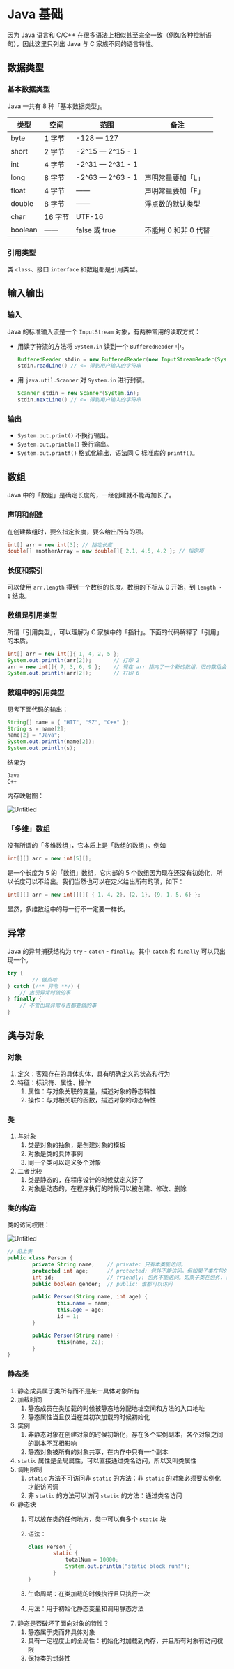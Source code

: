 # Java 基础

因为 Java 语言和 C/C++ 在很多语法上相似甚至完全一致（例如各种控制语句），因此这里只列出 Java 与 C 家族不同的语言特性。

## 数据类型

### 基本数据类型

Java 一共有 8 种「基本数据类型」。

| 类型 | 空间 | 范围 | 备注 |
| --- | --- | --- | --- |
| byte | 1 字节 | -128 — 127 |  |
| short | 2 字节 | -2^15 — 2^15 - 1 |  |
| int | 4 字节 | -2^31 — 2^31 - 1 |  |
| long | 8 字节 | -2^63 — 2^63 - 1 | 声明常量要加「L」 |
| float | 4 字节 | —— | 声明常量要加「F」 |
| double | 8 字节 | —— | 浮点数的默认类型 |
| char | 16 字节 | UTF-16 |  |
| boolean | —— | false 或 true | 不能用 0 和非 0 代替 |

### 引用类型

类 `class`、接口 `interface` 和数组都是引用类型。

## 输入输出

### 输入

Java 的标准输入流是一个 `InputStream` 对象，有两种常用的读取方式：

- 用读字符流的方法将 `System.in` 读到一个 `BufferedReader` 中。
    
    ```java
    BufferedReader stdin = new BufferedReader(new InputStreamReader(System.in));
    stdin.readLine() // <= 得到用户输入的字符串
    ```
    
- 用 `java.util.Scanner` 对 `System.in` 进行封装。
    
    ```java
    Scanner stdin = new Scanner(System.in);
    stdin.nextLine() // <= 得到用户输入的字符串
    ```
    

### 输出

- `System.out.print()` 不换行输出。
- `System.out.println()` 换行输出。
- `System.out.printf()` 格式化输出，语法同 C 标准库的 `printf()`。

## 数组

Java 中的「数组」是确定长度的，一经创建就不能再加长了。

### 声明和创建

在创建数组时，要么指定长度，要么给出所有的项。

```java
int[] arr = new int[3]; // 指定长度
double[] anotherArray = new double[]{ 2.1, 4.5, 4.2 }; // 指定项
```

### 长度和索引

可以使用 `arr.length` 得到一个数组的长度。数组的下标从 0 开始，到 `length - 1` 结束。

### 数组是引用类型

所谓「引用类型」，可以理解为 C 家族中的「指针」。下面的代码解释了「引用」的本质。

```java
int[] arr = new int[]{ 1, 4, 2, 5 };
System.out.println(arr[2]);       // 打印 2
arr = new int[]{ 7, 3, 6, 9 };    // 现在 arr 指向了一个新的数组，旧的数组会被 JVM 回收
System.out.println(arr[2]);       // 打印 6
```

### 数组中的引用类型

思考下面代码的输出：

```java
String[] name = { "HIT", "SZ", "C++" };
String s = name[2];
name[2] = "Java";
System.out.println(name[2]);
System.out.println(s);
```

结果为

```
Java
C++
```

内存映射图：

![Untitled](Java%20%E5%9F%BA%E7%A1%80%203a7a1a506d2a49c1bc5676caeba39fbe/Untitled.png)

### 「多维」数组

没有所谓的「多维数组」，它本质上是「数组的数组」。例如

```java
int[][] arr = new int[5][];
```

是一个长度为 5 的「数组」数组，它内部的 5 个数组因为现在还没有初始化，所以长度可以不给出。我们当然也可以在定义给出所有的项，如下：

```java
int[][] arr = new int[][]{ { 1, 4, 2}, {2, 1}, {9, 1, 5, 6} };
```

显然，多维数组中的每一行不一定要一样长。

## 异常

Java 的异常捕获结构为 `try` - `catch` - `finally`。其中 `catch` 和 `finally` 可以只出现一个。

```java
try {
		// 做点啥
} catch (/** 异常 **/) {
    // 出现异常时做的事
} finally {
    // 不管出现异常与否都要做的事
}
```

## 类与对象

### 对象

1. 定义：客观存在的具体实体，具有明确定义的状态和行为
2. 特征：标识符、属性、操作
    1. 属性：与对象关联的变量，描述对象的静态特性
    2. 操作：与对相关联的函数，描述对象的动态特性

### 类

1. 与对象
    1. 类是对象的抽象，是创建对象的模板
    2. 对象是类的具体事例
    3. 同一个类可以定义多个对象
2. 二者比较
    1. 类是静态的，在程序设计的时候就定义好了
    2. 对象是动态的，在程序执行的时候可以被创建、修改、删除

### 类的构造

类的访问权限：

![Untitled](Java%20%E5%9F%BA%E7%A1%80%203a7a1a506d2a49c1bc5676caeba39fbe/Untitled%201.png)

```java
// 见上表
public class Person {
		private String name;    // private: 只有本类能访问。
		protected int age;      // protected: 包外不能访问。但如果子类在包外，也能访问。
		int id;                 // friendly: 包外不能访问。如果子类在包外，也不能访问。
 		public boolean gender;  // public: 谁都可以访问
	
		public Person(String name, int age) {
				this.name = name;
				this.age = age;
				id = 1;
		}

		public Person(String name) {
				this(name, 22);
		}
}
```

### 静态类

1. 静态成员属于类所有而不是某一具体对象所有
2. 加载时间
    1. 静态成员在类加载的时候被静态地分配地址空间和方法的入口地址
    2. 静态属性当且仅当在类初次加载的时候初始化
3. 实例
    1. 非静态对象在创建对象的时候初始化，存在多个实例副本，各个对象之间的副本不互相影响
    2. 静态对象被所有的对象共享，在内存中只有一个副本
4. `static` 属性是全局属性，可以直接通过类名访问，所以又叫类属性
5. 调用限制
    1. `static` 方法不可访问非 `static` 的方法：非 `static` 的对象必须要实例化才能访问调
    2. 非 `static` 的方法可以访问 `static` 的方法：通过类名访问
6. 静态块
    1. 可以放在类的任何地方，类中可以有多个 `static` 块
    2. 语法：
        
        ```java
        class Person {
        		static {
        			totalNum = 10000;
        			System.out.println("static block run!");
        		}
        }
        ```
        
    3. 生命周期：在类加载的时候执行且只执行一次
    4. 用法：用于初始化静态变量和调用静态方法
7. 静态是否破坏了面向对象的特性？
    1. 静态属于类而非具体对象
    2. 具有一定程度上的全局性：初始化时加载到内存，并且所有对象有访问权限
    3. 保持类的封装性